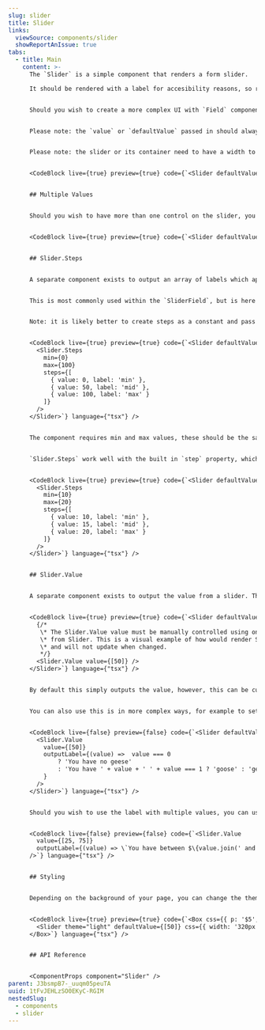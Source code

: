 ```yaml
---
slug: slider
title: Slider
links:
  viewSource: components/slider
  showReportAnIssue: true
tabs:
  - title: Main
    content: >-
      The `Slider` is a simple component that renders a form slider. 

      It should be rendered with a label for accesibility reasons, so rather than using the `Slider` component directly, it is best to use the `SliderField` component, which provides a field label, a value label, and easily integrates with the `Form` component.


      Should you wish to create a more complex UI with `Field` components, you should use this base component.


      Please note: the `value` or `defaultValue` passed in should always be an array.


      Please note: the slider or its container need to have a width to be displayed correctly.


      <CodeBlock live={true} preview={true} code={`<Slider defaultValue={[50]} css={{ width: '320px' }} />`} language={"tsx"} />


      ## Multiple Values


      Should you wish to have more than one control on the slider, you can pass those values in the array.


      <CodeBlock live={true} preview={true} code={`<Slider defaultValue={[25, 75]} css={{ width: '320px' }} />`} language={"tsx"} />


      ## Slider.Steps


      A separate component exists to output an array of labels which appear at given value points along the slider. These are passed in to the `steps` property using an array objects that contain a label and a value.


      This is most commonly used within the `SliderField`, but is here in case you need to compose your own complex component.


      Note: it is likely better to create steps as a constant and pass in with `steps={steps}` or similar, but this preview code cannot see values outside of JSX.


      <CodeBlock live={true} preview={true} code={`<Slider defaultValue={[50]} css={{ width: '320px' }}>
        <Slider.Steps
          min={0}
          max={100}
          steps={[
            { value: 0, label: 'min' },
            { value: 50, label: 'mid' },
            { value: 100, label: 'max' }
          ]}
        />
      </Slider>`} language={"tsx"} />


      The component requires min and max values, these should be the same as the optional values that are passed to the Slider component.


      `Slider.Steps` work well with the built in `step` property, which defaults to 1 and changes the size of each movement. For example, this would limit the slider to three values only.


      <CodeBlock live={true} preview={true} code={`<Slider defaultValue={[15]} min={10} max={20} step={5} css={{ width: '320px' }}>
        <Slider.Steps
          min={10}
          max={20}
          steps={[
            { value: 10, label: 'min' },
            { value: 15, label: 'mid' },
            { value: 20, label: 'max' }
          ]}
        />
      </Slider>`} language={"tsx"} />


      ## Slider.Value


      A separate component exists to output the value from a slider. This is most commonly used within the `SliderField`, but is here in case you need to compose your own complex component.


      <CodeBlock live={true} preview={true} code={`<Slider defaultValue={[50]} css={{ width: '320px' }}>
        {/*
         \* The Slider.Value value must be manually controlled using onValueChange
         \* from Slider. This is a visual example of how would render Slider.Value
         \* and will not update when changed.
         */}
        <Slider.Value value={[50]} />
      </Slider>`} language={"tsx"} />


      By default this simply outputs the value, however, this can be customised in a number of ways. The property `outputLabel` accepts a function that passes the value selected in the slider and expects a string returned for the label.


      You can also use this is in more complex ways, for example to set empty states and pluralisation, like below.


      <CodeBlock live={false} preview={false} code={`<Slider defaultValue={[50]} css={{ width: '320px' }}>
        <Slider.Value
          value={[50]}
          outputLabel={(value) =>  value === 0
              ? 'You have no geese'
              : 'You have ' + value + ' ' + value === 1 ? 'goose' : 'geese'}
          }
        />
      </Slider>`} language={"tsx"} />


      Should you wish to use the label with multiple values, you can use `Array.join()` like below.


      <CodeBlock live={false} preview={false} code={`<Slider.Value
        value={[25, 75]}
        outputLabel={(value) => \`You have between $\{value.join(' and ')\} geese\`}
      />`} language={"tsx"} />


      ## Styling


      Depending on the background of your page, you can change the theme of the track to be either light or tonal using `theme="light"`. Default is `theme="tonal"`.


      <CodeBlock live={true} preview={true} code={`<Box css={{ p: '$5', bg: '$tonal100' }}>
        <Slider theme="light" defaultValue={[50]} css={{ width: '320px' }} />
      </Box>`} language={"tsx"} />


      ## API Reference


      <ComponentProps component="Slider" />
parent: J3bsmpB7-_uuqm05peuTA
uuid: 1tFvJEHLzSO0EKyC-RGIM
nestedSlug:
  - components
  - slider
---
```


